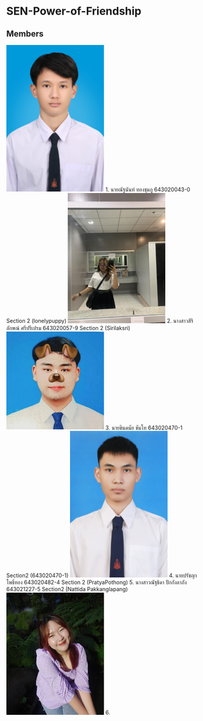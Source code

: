 # SEN-Power-of-Friendship
## Members
<img src="/media/643020043-0.jpg" width="256" height="auto">
1. นายณัฐนันท์ ทองชุมภู 643020043-0 Section 2 (lonelypuppy)
<img src="/media/643020057-9.jpg" width="256" height="auto">
2. นางสาวสิริลักษณ์ ศรีปรีเปรม 643020057-9 Section 2 (Sirilaksri)
<img src="/media/Student_643020470_1.jpg" width="256" height="auto">
3. นายชินดนัย ขันโท 643020470-1 Section2 (643020470-1)
<img src="/media/Student_643020482_4.jpg" width="256" height="auto">
4. นายปรัชญา โพธิ์ทอง 643020482-4 Section 2 (PratyaPothong)
5. นางสาวณัฐธิดา ปักกังลาภัง 643021227-5 Section2 (์Nattida Pakkanglapang)
<img src="/media/643021227-5.jpg" width="256" height="auto">
6. 
